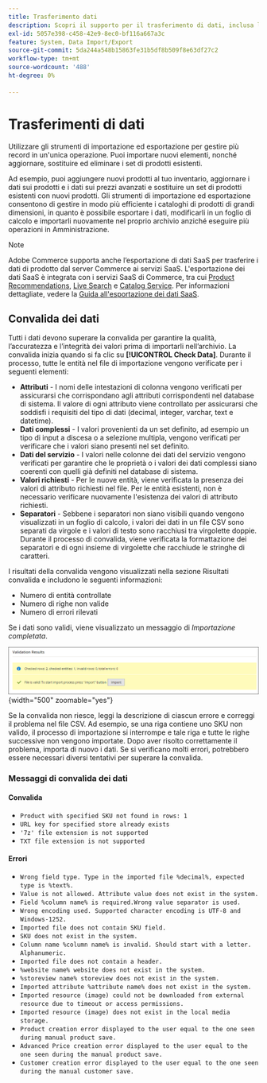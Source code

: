 ```yaml
---
title: Trasferimento dati
description: Scopri il supporto per il trasferimento di dati, inclusa la convalida dei dati.
exl-id: 5057e398-c458-42e9-8ec0-bf116a667a3c
feature: System, Data Import/Export
source-git-commit: 5da244a548b15863fe31b5df8b509f8e63df27c2
workflow-type: tm+mt
source-wordcount: '488'
ht-degree: 0%

---
```


# Trasferimenti di dati

Utilizzare gli strumenti di importazione ed esportazione per gestire più record in un&#39;unica operazione. Puoi importare nuovi elementi, nonché aggiornare, sostituire ed eliminare i set di prodotti esistenti.

Ad esempio, puoi aggiungere nuovi prodotti al tuo inventario, aggiornare i dati sui prodotti e i dati sui prezzi avanzati e sostituire un set di prodotti esistenti con nuovi prodotti. Gli strumenti di importazione ed esportazione consentono di gestire in modo più efficiente i cataloghi di prodotti di grandi dimensioni, in quanto è possibile esportare i dati, modificarli in un foglio di calcolo e importarli nuovamente nel proprio archivio anziché eseguire più operazioni in Amministrazione.


>[!NOTE]
>
>Adobe Commerce supporta anche l’esportazione di dati SaaS per trasferire i dati di prodotto dal server Commerce ai servizi SaaS. L&#39;esportazione dei dati SaaS è integrata con i servizi SaaS di Commerce, tra cui [Product Recommendations](https://experienceleague.adobe.com/docs/commerce/product-recommendations/overview.html?lang=it), [Live Search](https://experienceleague.adobe.com/it/docs/commerce/live-search/overview) e [Catalog Service](https://experienceleague.adobe.com/it/docs/commerce/catalog-service/guide-overview). Per informazioni dettagliate, vedere la [Guida all&#39;esportazione dei dati SaaS](https://experienceleague.adobe.com/it/docs/commerce/saas-data-export/overview).

## Convalida dei dati

Tutti i dati devono superare la convalida per garantire la qualità, l’accuratezza e l’integrità dei valori prima di importarli nell’archivio. La convalida inizia quando si fa clic su **[!UICONTROL Check Data]**. Durante il processo, tutte le entità nel file di importazione vengono verificate per i seguenti elementi:

- **Attributi** - I nomi delle intestazioni di colonna vengono verificati per assicurarsi che corrispondano agli attributi corrispondenti nel database di sistema. Il valore di ogni attributo viene controllato per assicurarsi che soddisfi i requisiti del tipo di dati (decimal, integer, varchar, text e datetime).
- **Dati complessi** - I valori provenienti da un set definito, ad esempio un tipo di input a discesa o a selezione multipla, vengono verificati per verificare che i valori siano presenti nel set definito.
- **Dati del servizio** - I valori nelle colonne dei dati del servizio vengono verificati per garantire che le proprietà o i valori dei dati complessi siano coerenti con quelli già definiti nel database di sistema.
- **Valori richiesti** - Per le nuove entità, viene verificata la presenza dei valori di attributo richiesti nel file. Per le entità esistenti, non è necessario verificare nuovamente l&#39;esistenza dei valori di attributo richiesti.
- **Separatori** - Sebbene i separatori non siano visibili quando vengono visualizzati in un foglio di calcolo, i valori dei dati in un file CSV sono separati da virgole e i valori di testo sono racchiusi tra virgolette doppie. Durante il processo di convalida, viene verificata la formattazione dei separatori e di ogni insieme di virgolette che racchiude le stringhe di caratteri.

I risultati della convalida vengono visualizzati nella sezione Risultati convalida e includono le seguenti informazioni:

- Numero di entità controllate
- Numero di righe non valide
- Numero di errori rilevati

Se i dati sono validi, viene visualizzato un messaggio di _Importazione completata_.

![Messaggio di sistema - file valido](./assets/data-import-validation-message.png){width="500" zoomable="yes"}

Se la convalida non riesce, leggi la descrizione di ciascun errore e correggi il problema nel file CSV. Ad esempio, se una riga contiene uno SKU non valido, il processo di importazione si interrompe e tale riga e tutte le righe successive non vengono importate. Dopo aver risolto correttamente il problema, importa di nuovo i dati. Se si verificano molti errori, potrebbero essere necessari diversi tentativi per superare la convalida.

### Messaggi di convalida dei dati

#### Convalida

- `Product with specified SKU not found in rows: 1`
- `URL key for specified store already exists`
- `'7z' file extension is not supported`
- `TXT file extension is not supported`

#### Errori

- `Wrong field type. Type in the imported file %decimal%, expected type is %text%.`
- `Value is not allowed. Attribute value does not exist in the system.`
- `Field %column name% is required.Wrong value separator is used.`
- `Wrong encoding used. Supported character encoding is UTF-8 and Windows-1252.`
- `Imported file does not contain SKU field.`
- `SKU does not exist in the system.`
- `Column name %column name% is invalid. Should start with a letter. Alphanumeric.`
- `Imported file does not contain a header.`
- `%website name% website does not exist in the system.`
- `%storeview name% storeview does not exist in the system.`
- `Imported attribute %attribute name% does not exist in the system.`
- `Imported resource (image) could not be downloaded from external resource due to timeout or access permissions.`
- `Imported resource (image) does not exist in the local media storage.`
- `Product creation error displayed to the user equal to the one seen during manual product save.`
- `Advanced Price creation error displayed to the user equal to the one seen during the manual product save.`
- `Customer creation error displayed to the user equal to the one seen during the manual customer save.`
